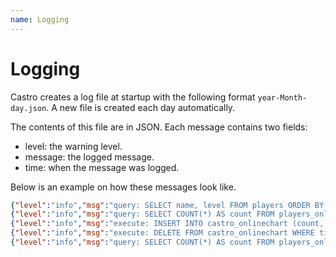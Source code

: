 ```yaml
---
name: Logging
---
```


# Logging

Castro creates a log file at startup with the following format `year-Month-day.json`. A new file is created each day automatically.

The contents of this file are in JSON. Each message contains two fields:

- level: the warning level.
- message: the logged message.
- time: when the message was logged.

Below is an example on how these messages look like.

```json
{"level":"info","msg":"query: SELECT name, level FROM players ORDER BY level DESC LIMIT 5","time":"2017-04-04T01:48:56+02:00"}
{"level":"info","msg":"query: SELECT COUNT(*) AS count FROM players_online","time":"2017-04-04T01:49:39+02:00"}
{"level":"info","msg":"execute: INSERT INTO castro_onlinechart (count, time) VALUES (0, 1491263379)","time":"2017-04-04T01:49:39+02:00"}
{"level":"info","msg":"execute: DELETE FROM castro_onlinechart WHERE time \u003c 1491262839","time":"2017-04-04T01:49:39+02:00"}
{"level":"info","msg":"query: SELECT COUNT(*) AS count FROM players_online","time":"2017-04-04T01:50:39+02:00"}
```
